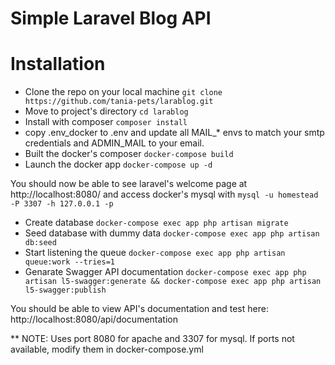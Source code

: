 # Simple Laravel Blog API

# Installation

- Clone the repo on your local machine
```git clone https://github.com/tania-pets/larablog.git```
- Move to project's directory
```cd larablog```
- Install with composer
```composer install```
- copy .env_docker  to .env and update all MAIL_* envs to match your smtp credentials and ADMIN_MAIL to your email.
- Built the docker's composer
```docker-compose build```
- Launch the docker app
```docker-compose up -d```

You should now be able to see laravel's welcome page at http://localhost:8080/ and access docker's mysql with ```mysql -u homestead -P 3307 -h 127.0.0.1 -p```

- Create database
```docker-compose exec app php artisan migrate```
- Seed database with dummy data
```docker-compose exec app php artisan db:seed```
- Start listening the queue
```docker-compose exec app php artisan queue:work --tries=1```
- Genarate Swagger API documentation
```docker-compose exec app php artisan l5-swagger:generate && docker-compose exec app php artisan l5-swagger:publish```

You should be able to view API's documentation and test here: http://localhost:8080/api/documentation


** NOTE: Uses port 8080 for apache and 3307 for mysql. If ports not available,  modify them in docker-compose.yml
